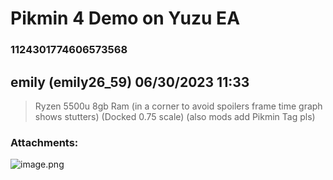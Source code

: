 # Pikmin 4 Demo on Yuzu EA
### 1124301774606573568
## emily (emily26_59) 06/30/2023 11:33 

> Ryzen 5500u 
> 8gb Ram 
> (in a corner to avoid spoilers frame time graph shows stutters)
> (Docked 0.75 scale)
> (also mods add Pikmin Tag pls)
### Attachments: 
![image.png](https://yuzudiscordbackup.s3.us-west-2.amazonaws.com/files-media/1124301774606573568_image.png)

